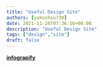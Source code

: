 ```yaml
---
title: "Useful Design Site"
authors: [yakushou730]
date: 2021-11-26T07:36:16+08:00
description: "Useful Design Site"
tags: ["design","site"]
draft: false
---
```


[**infograpify**](https://infograpify.com/)

